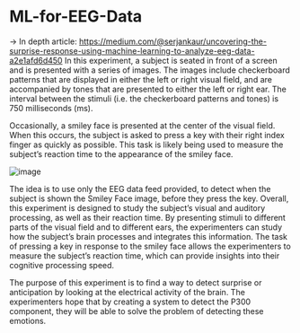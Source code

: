 # ML-for-EEG-Data
-> In depth article: https://medium.com/@serjankaur/uncovering-the-surprise-response-using-machine-learning-to-analyze-eeg-data-a2e1afd6d450
In this experiment, a subject is seated in front of a screen and is presented with a series of images. The images include checkerboard patterns that are displayed in either the left or right visual field, and are accompanied by tones that are presented to either the left or right ear. The interval between the stimuli (i.e. the checkerboard patterns and tones) is 750 milliseconds (ms).

Occasionally, a smiley face is presented at the center of the visual field. When this occurs, the subject is asked to press a key with their right index finger as quickly as possible. This task is likely being used to measure the subject’s reaction time to the appearance of the smiley face.

![image](https://user-images.githubusercontent.com/94884804/221376814-441caaff-6964-4a84-a146-e91509ad6c26.png)

The idea is to use only the EEG data feed provided, to detect when the subject is shown the Smiley Face image, before they press the key.
Overall, this experiment is designed to study the subject’s visual and auditory processing, as well as their reaction time. By presenting stimuli to different parts of the visual field and to different ears, the experimenters can study how the subject’s brain processes and integrates this information. The task of pressing a key in response to the smiley face allows the experimenters to measure the subject’s reaction time, which can provide insights into their cognitive processing speed.

The purpose of this experiment is to find a way to detect surprise or anticipation by looking at the electrical activity of the brain. The experimenters hope that by creating a system to detect the P300 component, they will be able to solve the problem of detecting these emotions.

